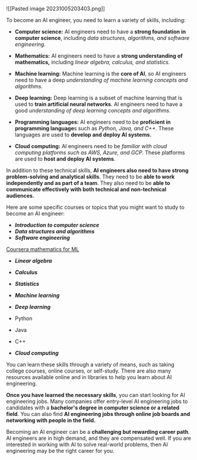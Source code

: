 ![[Pasted image 20231005203403.png]]

To become an AI engineer, you need to learn a variety of skills, including:

- **Computer science:** AI engineers need to have a **strong foundation in computer science**, including *data structures, algorithms, and software engineering.*

- **Mathematics:** AI engineers need to have a **strong understanding of mathematics,** including *linear algebra, calculus, and statistics.*

- **Machine learning:** Machine learning is the **core of AI**, so AI engineers need to have a deep *understanding of machine learning concepts and algorithms.*


- **Deep learning:** Deep learning is a subset of machine learning that is used to **train artificial neural networks**. AI engineers need to have a good *understanding of deep learning concepts and algorithms.*

- **Programming languages:** AI engineers need to be **proficient in programming language**s such as *Python, Java, and C++*. These languages are used to **develop and deploy AI systems.**

- **Cloud computing:** AI engineers need to be *familiar with cloud computing platforms such as AWS, Azure, and GCP*. These platforms are used to **host and deploy AI systems**.

In addition to these technical skills, **AI engineers also need to have strong problem-solving and analytical skills**. They need to be **able to work independently and as part of a team**. They also need to be **able to communicate effectively with both technical and non-technical audiences.**

Here are some specific courses or topics that you might want to study to become an AI engineer:

- ***Introduction to computer science***
- ***Data structures and algorithms***
- ***Software engineering***

[Coursera mathematics for ML](https://www.coursera.org/specializations/mathematics-machine-learning)
- ***Linear algebra***
- ***Calculus***
- ***Statistics***

- ***Machine learning***
- ***Deep learning***
- Python
- Java
- C++
- ***Cloud computing***

You can learn these skills through a variety of means, such as taking college courses, online courses, or self-study. There are also many resources available online and in libraries to help you learn about AI engineering.

**Once you have learned the necessary skills**, you can start looking for AI engineering jobs. Many companies offer entry-level AI engineering jobs to candidates with a **bachelor's degree in computer science or a related field**. You can also find **AI engineering jobs through online job boards and networking with people in the field.**

Becoming an AI engineer can be a **challenging but rewarding career path**. AI engineers are in high demand, and they are compensated well. If you are interested in working with AI to solve real-world problems, then AI engineering may be the right career for you.


 